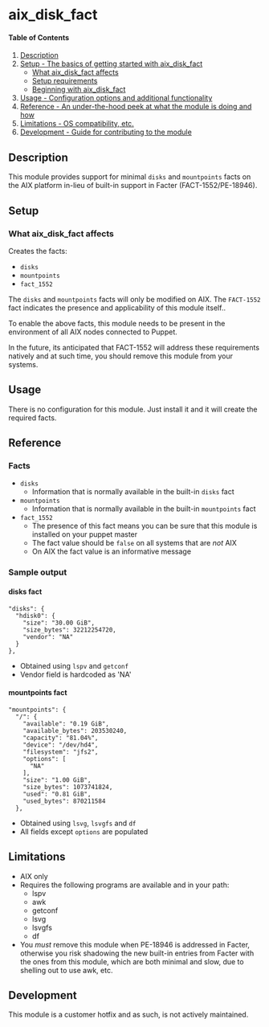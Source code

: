 # aix_disk_fact

#### Table of Contents

1. [Description](#description)
1. [Setup - The basics of getting started with aix_disk_fact](#setup)
    * [What aix_disk_fact affects](#what-aix_disk_fact-affects)
    * [Setup requirements](#setup-requirements)
    * [Beginning with aix_disk_fact](#beginning-with-aix_disk_fact)
1. [Usage - Configuration options and additional functionality](#usage)
1. [Reference - An under-the-hood peek at what the module is doing and how](#reference)
1. [Limitations - OS compatibility, etc.](#limitations)
1. [Development - Guide for contributing to the module](#development)

## Description

This module provides support for minimal `disks` and `mountpoints` facts on the AIX platform in-lieu of built-in support in Facter (FACT-1552/PE-18946).

## Setup

### What aix_disk_fact affects

Creates the facts:

* `disks`
* `mountpoints`
* `fact_1552`

The `disks` and `mountpoints` facts will only be modified on AIX.  The `FACT-1552` fact indicates the presence and applicability of this module itself..

To enable the above facts, this module needs to be present in the environment of all AIX nodes connected to Puppet.

In the future, its anticipated that FACT-1552 will address these requirements natively and at such time, you should remove this module from your systems.

## Usage

There is no configuration for this module.  Just install it and it will create the required facts.

## Reference

### Facts
* `disks`
  * Information that is normally available in the built-in `disks` fact
* `mountpoints`
  * Information that is normally available in the built-in `mountpoints` fact
* `fact_1552`
  * The presence of this fact means you can be sure that this module is installed on your puppet master
  * The fact value should be `false` on all systems that are *not* AIX
  * On AIX the fact value is an informative message

### Sample output

#### disks fact

```
"disks": {
  "hdisk0": {
    "size": "30.00 GiB",
    "size_bytes": 32212254720,
    "vendor": "NA"
  }
},
```

* Obtained using `lspv` and `getconf`
* Vendor field is hardcoded as 'NA'

#### mountpoints fact
```
"mountpoints": {
  "/": {
    "available": "0.19 GiB",
    "available_bytes": 203530240,
    "capacity": "81.04%",
    "device": "/dev/hd4",
    "filesystem": "jfs2",
    "options": [
      "NA"
    ],
    "size": "1.00 GiB",
    "size_bytes": 1073741824,
    "used": "0.81 GiB",
    "used_bytes": 870211584
  },
```

* Obtained using `lsvg`, `lsvgfs` and `df`
* All fields except `options` are populated

## Limitations

* AIX only
* Requires the following programs are available and in your path:
  * lspv
  * awk
  * getconf
  * lsvg
  * lsvgfs
  * df
* You *must* remove this module when PE-18946 is addressed in Facter, otherwise you risk shadowing the new built-in entries from Facter with the ones from this module, which are both minimal and slow, due to shelling out to use awk, etc.

## Development
This module is a customer hotfix and as such, is not actively maintained.
